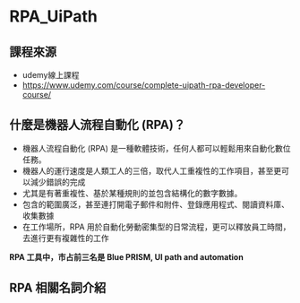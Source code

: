 # RPA_UiPath

## 課程來源
* udemy線上課程
* https://www.udemy.com/course/complete-uipath-rpa-developer-course/

## 什麼是機器人流程自動化 (RPA)？

* 機器人流程自動化 (RPA) 是一種軟體技術，任何人都可以輕鬆用來自動化數位任務。
* 機器人的運行速度是人類工人的三倍，取代人工重複性的工作項目，甚至更可以減少錯誤的完成
* 尤其是有著重複性、基於某種規則的並包含結構化的數字數據。
* 包含的範圍廣泛，甚至連打開電子郵件和附件、登錄應用程式、閱讀資料庫、收集數據
* 在工作場所，RPA 用於自動化勞動密集型的日常流程，更可以釋放員工時間，去進行更有複雜性的工作

**RPA 工具中，市占前三名是 Blue PRISM, UI path and automation**


## RPA 相關名詞介紹


